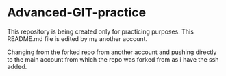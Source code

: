 # Advanced-GIT-practice

This repository is being created only for practicing purposes. This README.md file is edited by my another account. 


Changing from the forked repo from another account and pushing directly to the main account from which the repo was forked from 
as i have the ssh added.